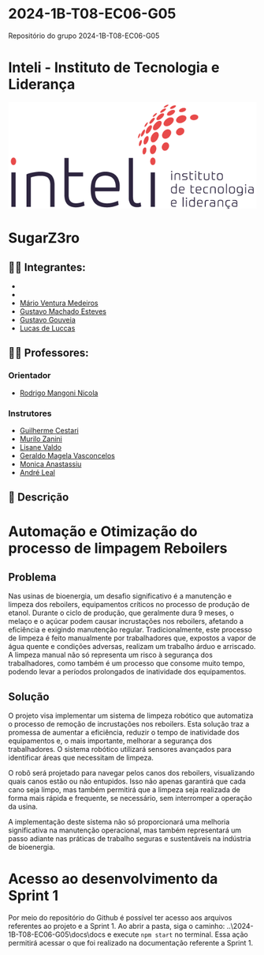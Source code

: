 # 2024-1B-T08-EC06-G05
Repositório do grupo 2024-1B-T08-EC06-G05

# Inteli - Instituto de Tecnologia e Liderança 

<p align="center">
<a href= "https://www.inteli.edu.br/"><img src="docs/static/img/inteli.png" alt="Inteli - Instituto de Tecnologia e Liderança" border="0"></a>
</p>

# SugarZ3ro

## :student: Integrantes:

- <a href=""></a>
- <a href=""></a>
- <a href="https://www.linkedin.com/in/m%C3%A1rio-ventura-medeiros-123682291/">Mário Ventura Medeiros</a>
- <a href="https://www.linkedin.com/in/gustavo-machado-esteves-453b81248/">Gustavo Machado Esteves</a>
- <a href="https://www.linkedin.com/in/gustavo-gouveia-583185271//">Gustavo Gouveia</a>
- <a href="https://www.linkedin.com/search/results/all/?fetchDeterministicClustersOnly=true&heroEntityKey=urn%3Ali%3Afsd_profile%3AACoAAEHeo4kBjhiblXY7EhuLEPzDFSqlZSoI79k&keywords=lucas%20de%20luccas&origin=RICH_QUERY_SUGGESTION&position=0&searchId=1812ff95-6724-4b55-b41d-fd4530966e32&sid=VAK&spellCorrectionEnabled=false">Lucas de Luccas</a>

## :teacher: Professores:

### Orientador

- <a href="https://www.linkedin.com/search/results/all/?fetchDeterministicClustersOnly=true&heroEntityKey=urn%3Ali%3Afsd_profile%3AACoAACW8FDsBL8WouQgmmjv2-18x72qItDwcXPA&keywords=rodrigo%20mangoni%20nicola&origin=RICH_QUERY_SUGGESTION&position=1&searchId=d9e33486-d158-440b-a604-561a735f32c0&sid=G_n&spellCorrectionEnabled=false">Rodrigo Mangoni Nicola</a>

### Instrutores

- <a href="">Guilherme Cestari</a>
- <a href="https://www.linkedin.com/search/results/all/?fetchDeterministicClustersOnly=true&heroEntityKey=urn%3Ali%3Afsd_profile%3AACoAAAykOzQB5ysfrVBflYGsa1gMYs0FJzjP_Q0&keywords=murilo%20zanini%20de%20carvalho&origin=RICH_QUERY_SUGGESTION&position=1&searchId=1a090b1e-3dbf-4e77-b2c1-79b080c71e9d&sid=jqs&spellCorrectionEnabled=false/">Murilo Zanini</a>
- <a href="https://www.linkedin.com/search/results/all/?fetchDeterministicClustersOnly=true&heroEntityKey=urn%3Ali%3Afsd_profile%3AACoAAB2cyWMBr_qKQ9v7FgI2VD2Zs3MsZuvCWls&keywords=lisa%20valdo&origin=RICH_QUERY_SUGGESTION&position=0&searchId=6c817f2b-ccba-44f2-8d82-cf21c2bd30f3&sid=xdN&spellCorrectionEnabled=false
">Lisane Valdo</a>
- <a href="https://www.linkedin.com/search/results/all/?fetchDeterministicClustersOnly=true&heroEntityKey=urn%3Ali%3Afsd_profile%3AACoAAARM1cMB1KNgIAC39UCby3VMPokwsGQ9Y0o&keywords=geraldo%20magela%20severino%20vasconcelos&origin=RICH_QUERY_SUGGESTION&position=0&searchId=abd0e985-90e9-4362-abf9-239f84aa4367&sid=Aa%3B&spellCorrectionEnabled=false">Geraldo Magela Vasconcelos</a>
- <a href="https://www.linkedin.com/search/results/all/?fetchDeterministicClustersOnly=true&heroEntityKey=urn%3Ali%3Afsd_profile%3AACoAAAB7I-IBNmHc3IF8RSmca-Dh44B4MGyhmzM&keywords=monica%20anastassiu%2C%20d.sc.&origin=RICH_QUERY_SUGGESTION&position=0&searchId=3ee22c4f-6d83-43e1-aab3-0e8a1b60dc19&sid=Eho&spellCorrectionEnabled=false">Monica Anastassiu</a>
- <a href="https://www.linkedin.com/search/results/all/?fetchDeterministicClustersOnly=true&heroEntityKey=urn%3Ali%3Afsd_profile%3AACoAAA3eu-MB2hs-oNjNOaeqmk3WnmUFdylsrUw&keywords=andré%20leal&origin=RICH_QUERY_SUGGESTION&position=1&searchId=837ec508-a4ef-43aa-b397-27b91464c193&sid=Ea%40&spellCorrectionEnabled=false">André Leal</a>


## :memo: Descrição
# Automação e Otimização do processo de limpagem Reboilers

## Problema

Nas usinas de bioenergia, um desafio significativo é a manutenção e limpeza dos reboilers, equipamentos críticos no processo de produção de etanol. Durante o ciclo de produção, que geralmente dura 9 meses, o melaço e o açúcar podem causar incrustações nos reboilers, afetando a eficiência e exigindo manutenção regular. Tradicionalmente, este processo de limpeza é feito manualmente por trabalhadores que, expostos a vapor de água quente e condições adversas, realizam um trabalho árduo e arriscado. A limpeza manual não só representa um risco à segurança dos trabalhadores, como também é um processo que consome muito tempo, podendo levar a períodos prolongados de inatividade dos equipamentos.

## Solução

O projeto visa implementar um sistema de limpeza robótico que automatiza o processo de remoção de incrustações nos reboilers. Esta solução traz a promessa de aumentar a eficiência, reduzir o tempo de inatividade dos equipamentos e, o mais importante, melhorar a segurança dos trabalhadores. O sistema robótico utilizará sensores avançados para identificar áreas que necessitam de limpeza.

O robô será projetado para navegar pelos canos dos reboilers, visualizando quais canos estão ou não entupidos. Isso não apenas garantirá que cada cano seja limpo, mas também permitirá que a limpeza seja realizada de forma mais rápida e frequente, se necessário, sem interromper a operação da usina.

A implementação deste sistema não só proporcionará uma melhoria significativa na manutenção operacional, mas também representará um passo adiante nas práticas de trabalho seguras e sustentáveis na indústria de bioenergia.



# Acesso ao desenvolvimento da Sprint 1

Por meio do repositório do Github é possível ter acesso aos arquivos referentes ao projeto e a Sprint 1. Ao abrir a pasta, siga o caminho: ..\2024-1B-T08-EC06-G05\docs\docs e execute `npm start` no terminal. Essa ação permitirá acessar o que foi realizado na documentação referente a Sprint 1.
